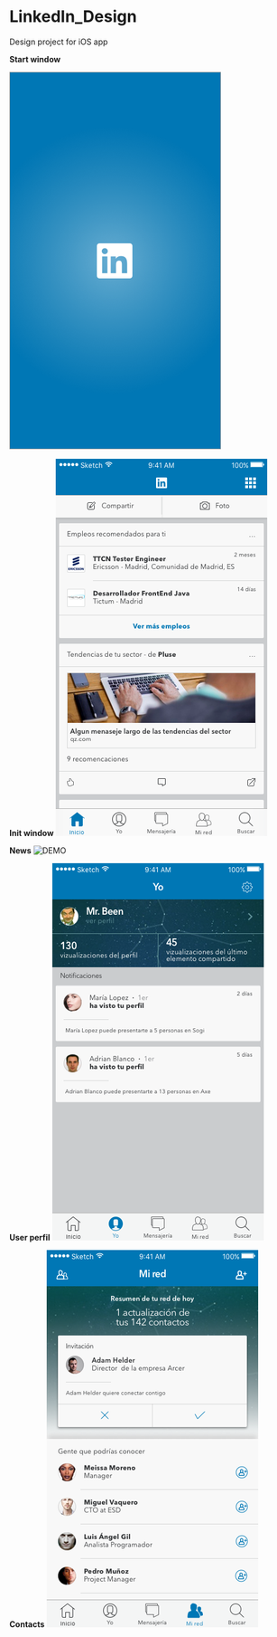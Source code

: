 # LinkedIn_Design
Design project for iOS app

**Start window**

![DEMO](https://github.com/Iza-H/LinkedIn_Design/blob/master/assets/Start_window.png)


**Init window**
![DEMO](https://github.com/Iza-H/LinkedIn_Design/blob/master/assets/Inicio.png)

**News**
![DEMO](https://github.com/Iza-H/LinkedIn_Design/blob/master/assets/Mensejer%C3%ADa.png)


**User perfil**
![DEMO](https://github.com/Iza-H/LinkedIn_Design/blob/master/assets/Yo.png)


**Contacts**
![DEMO](https://github.com/Iza-H/LinkedIn_Design/blob/master/assets/MiRed.png)
